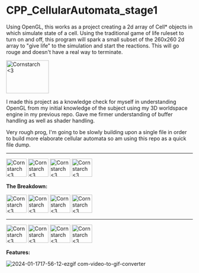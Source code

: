 # CPP_CellularAutomata_stage1
  Using OpenGL, this works as a project creating a 2d array of Cell* objects in which simulate state of a cell. Using the traditional game of life ruleset to turn on and off, this program will spark a small subset of the 260x260 2d array to "give life" to the simulation and start the reactions. This will go rouge and doesn't have a real way to terminate.

<img src="https://github.com/Kingerthanu/CPP_CellularAutomata_stage1/assets/76754592/a75aa857-8712-426d-8da4-110db742dffd" alt="Cornstarch <3" width="115" height="89">

  I made this project as a knowledge check for myself in understanding OpenGL from my initial knowledge of the subject using my 3D worldspace engine in my previous repo. Gave me firmer understanding of buffer handling as well as shader handling.

  Very rough prog, I'm going to be slowly building upon a single file in order to build more elaborate cellular automata so am using this repo as a quick file dump.


------------------------------------------------------

<img src="https://github.com/Kingerthanu/CPP_CellularAutomata_stage1/assets/76754592/0e0f4579-756c-4805-8730-9508018bed9b" alt="Cornstarch <3" width="55" height="49"> <img src="https://github.com/Kingerthanu/CPP_CellularAutomata_stage1/assets/76754592/0e0f4579-756c-4805-8730-9508018bed9b" alt="Cornstarch <3" width="55" height="49"> <img src="https://github.com/Kingerthanu/CPP_CellularAutomata_stage1/assets/76754592/0e0f4579-756c-4805-8730-9508018bed9b" alt="Cornstarch <3" width="55" height="49"> <img src="https://github.com/Kingerthanu/CPP_CellularAutomata_stage1/assets/76754592/0e0f4579-756c-4805-8730-9508018bed9b" alt="Cornstarch <3" width="55" height="49">



**The Breakdown:**




<img src="https://github.com/Kingerthanu/CPP_CellularAutomata_stage1/assets/76754592/ac268977-c7dc-46d6-8dab-be0424773c4d" alt="Cornstarch <3" width="55" height="49"> <img src="https://github.com/Kingerthanu/CPP_CellularAutomata_stage1/assets/76754592/ac268977-c7dc-46d6-8dab-be0424773c4d" alt="Cornstarch <3" width="55" height="49"> <img src="https://github.com/Kingerthanu/CPP_CellularAutomata_stage1/assets/76754592/ac268977-c7dc-46d6-8dab-be0424773c4d" alt="Cornstarch <3" width="55" height="49"> <img src="https://github.com/Kingerthanu/CPP_CellularAutomata_stage1/assets/76754592/ac268977-c7dc-46d6-8dab-be0424773c4d" alt="Cornstarch <3" width="55" height="49">

------------------------------------------------------

<img src="https://github.com/Kingerthanu/CPP_CellularAutomata_stage1/assets/76754592/4248d78b-b941-477c-b50e-3e6b0a3d9028" alt="Cornstarch <3" width="55" height="49"> <img src="https://github.com/Kingerthanu/CPP_CellularAutomata_stage1/assets/76754592/4248d78b-b941-477c-b50e-3e6b0a3d9028" alt="Cornstarch <3" width="55" height="49"> <img src="https://github.com/Kingerthanu/CPP_CellularAutomata_stage1/assets/76754592/4248d78b-b941-477c-b50e-3e6b0a3d9028" alt="Cornstarch <3" width="55" height="49"> <img src="https://github.com/Kingerthanu/CPP_CellularAutomata_stage1/assets/76754592/4248d78b-b941-477c-b50e-3e6b0a3d9028" alt="Cornstarch <3" width="55" height="49">


**Features:**


![2024-01-1717-56-12-ezgif com-video-to-gif-converter](https://github.com/Kingerthanu/CPP_CellularAutomata_stage1/assets/76754592/3457ef03-4667-4dbe-9bbb-49bb638f4f04)
